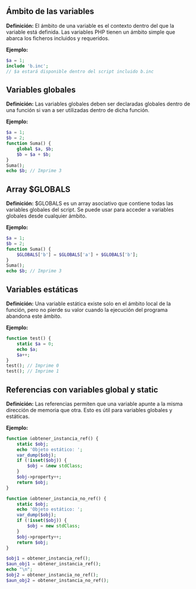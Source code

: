 ## Ámbito de las variables

**Definición:** El ámbito de una variable es el contexto dentro del que la variable está definida. Las variables PHP tienen un ámbito simple que abarca los ficheros incluidos y requeridos.

**Ejemplo:**

```php
$a = 1;
include 'b.inc';
// $a estará disponible dentro del script incluido b.inc
```

## Variables globales

**Definición:** Las variables globales deben ser declaradas globales dentro de una función si van a ser utilizadas dentro de dicha función.

**Ejemplo:**

```php
$a = 1;
$b = 2;
function Suma() {
    global $a, $b;
    $b = $a + $b;
}
Suma();
echo $b; // Imprime 3
```

## Array $GLOBALS

**Definición:** $GLOBALS es un array asociativo que contiene todas las variables globales del script. Se puede usar para acceder a variables globales desde cualquier ámbito.

**Ejemplo:**

```php
$a = 1;
$b = 2;
function Suma() {
    $GLOBALS['b'] = $GLOBALS['a'] + $GLOBALS['b'];
}
Suma();
echo $b; // Imprime 3
```

## Variables estáticas

**Definición:** Una variable estática existe solo en el ámbito local de la función, pero no pierde su valor cuando la ejecución del programa abandona este ámbito.

**Ejemplo:**

```php
function test() {
    static $a = 0;
    echo $a;
    $a++;
}
test(); // Imprime 0
test(); // Imprime 1
```

## Referencias con variables global y static

**Definición:** Las referencias permiten que una variable apunte a la misma dirección de memoria que otra. Esto es útil para variables globales y estáticas.

**Ejemplo:**

```php
function &obtener_instancia_ref() {
    static $obj;
    echo 'Objeto estático: ';
    var_dump($obj);
    if (!isset($obj)) {
        $obj = &new stdClass;
    }
    $obj->property++;
    return $obj;
}

function &obtener_instancia_no_ref() {
    static $obj;
    echo 'Objeto estático: ';
    var_dump($obj);
    if (!isset($obj)) {
        $obj = new stdClass;
    }
    $obj->property++;
    return $obj;
}

$obj1 = obtener_instancia_ref();
$aun_obj1 = obtener_instancia_ref();
echo "\n";
$obj2 = obtener_instancia_no_ref();
$aun_obj2 = obtener_instancia_no_ref();
```
